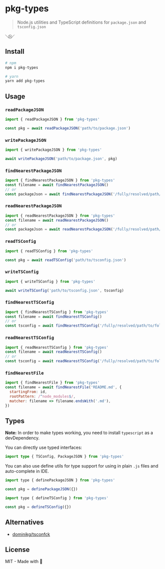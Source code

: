 # pkg-types

> Node.js utilities and TypeScript definitions for `package.json` and `tsconfig.json`

```
＼⍩⃝／
```

## Install

```sh
# npm
npm i pkg-types

# yarn
yarn add pkg-types
```

## Usage

### `readPackageJSON`

```js
import { readPackageJSON } from 'pkg-types'

const pkg = await readPackageJSON('path/to/package.json')
```

### `writePackageJSON`

```js
import { writePackageJSON } from 'pkg-types'

await writePackageJSON('path/to/package.json', pkg)
```

### `findNearestPackageJSON`

```js
import { findNearestPackageJSON } from 'pkg-types'
const filename = await findNearestPackageJSON()
// or
const packageJson = await findNearestPackageJSON('/fully/resolved/path/to/folder')
```

### `readNearestPackageJSON`

```js
import { readNearestPackageJSON } from 'pkg-types'
const filename = await readNearestPackageJSON()
// or
const packageJson = await readNearestPackageJSON('/fully/resolved/path/to/folder')
```

### `readTSConfig`

```js
import { readTSConfig } from 'pkg-types'

const pkg = await readTSConfig('path/to/tsconfig.json')
```

### `writeTSConfig`

```js
import { writeTSConfig } from 'pkg-types'

await writeTSConfig('path/to/tsconfig.json', tsconfig)
```

### `findNearestTSConfig`

```js
import { findNearestTSConfig } from 'pkg-types'
const filename = await findNearestTSConfig()
// or
const tsconfig = await findNearestTSConfig('/fully/resolved/path/to/folder')
```

### `readNearestTSConfig`

```js
import { readNearestTSConfig } from 'pkg-types'
const filename = await readNearestTSConfig()
// or
const tsconfig = await readNearestTSConfig('/fully/resolved/path/to/folder')
```

### `findNearestFile`

```js
import { findNearestFile } from 'pkg-types'
const filename = await findNearestFile('README.md', {
  startingFrom: id,
  rootPattern: /^node_modules$/,
  matcher: filename => filename.endsWith('.md'),
})
```

## Types

**Note:** In order to make types working, you need to install `typescript` as a devDependency.

You can directly use typed interfaces:

```ts
import type { TSConfig, PackageJSON } from 'pkg-types'
```

You can also use define utils for type support for using in plain `.js` files and auto-complete in IDE.

```js
import type { definePackageJSON } from 'pkg-types'

const pkg = definePackageJSON({})
```

```js
import type { defineTSConfig } from 'pkg-types'

const pkg = defineTSConfig({})
```

## Alternatives

- [dominikg/tsconfck](https://github.com/dominikg/tsconfck)

## License

MIT - Made with 💛
